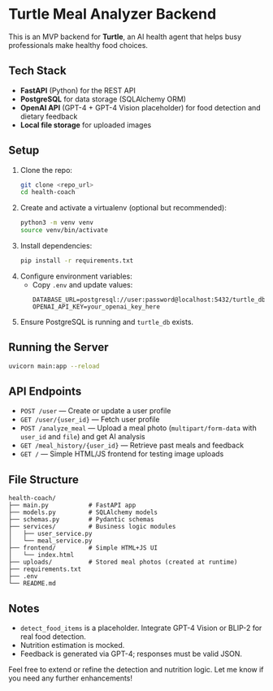 # Turtle Meal Analyzer Backend

This is an MVP backend for **Turtle**, an AI health agent that helps busy professionals make healthy food choices. 

## Tech Stack
- **FastAPI** (Python) for the REST API
- **PostgreSQL** for data storage (SQLAlchemy ORM)
- **OpenAI API** (GPT-4 + GPT-4 Vision placeholder) for food detection and dietary feedback
- **Local file storage** for uploaded images

## Setup
1. Clone the repo:
   ```bash
   git clone <repo_url>
   cd health-coach
   ```
2. Create and activate a virtualenv (optional but recommended):
   ```bash
   python3 -m venv venv
   source venv/bin/activate
   ```
3. Install dependencies:
   ```bash
   pip install -r requirements.txt
   ```
4. Configure environment variables:
   - Copy `.env` and update values:
     ```env
     DATABASE_URL=postgresql://user:password@localhost:5432/turtle_db
     OPENAI_API_KEY=your_openai_key_here
     ```
5. Ensure PostgreSQL is running and `turtle_db` exists.

## Running the Server
```bash
uvicorn main:app --reload
```

## API Endpoints
- `POST /user` — Create or update a user profile
- `GET /user/{user_id}` — Fetch user profile
- `POST /analyze_meal` — Upload a meal photo (`multipart/form-data` with `user_id` and `file`) and get AI analysis
- `GET /meal_history/{user_id}` — Retrieve past meals and feedback
- `GET /` — Simple HTML/JS frontend for testing image uploads

## File Structure
```
health-coach/
├── main.py           # FastAPI app
├── models.py         # SQLAlchemy models
├── schemas.py        # Pydantic schemas
├── services/         # Business logic modules
│   ├── user_service.py
│   └── meal_service.py
├── frontend/         # Simple HTML+JS UI
│   └── index.html
├── uploads/          # Stored meal photos (created at runtime)
├── requirements.txt
├── .env
└── README.md
```

## Notes
- `detect_food_items` is a placeholder. Integrate GPT-4 Vision or BLIP-2 for real food detection.
- Nutrition estimation is mocked.
- Feedback is generated via GPT-4; responses must be valid JSON.

Feel free to extend or refine the detection and nutrition logic. Let me know if you need any further enhancements!
